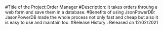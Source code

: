 #Title of the Project:Order Manager
#Description: It takes orders throuhg a web form and save them in a database.
#Benefits of using JsonPowerDB: JasonPowerDB made the whole process not only fast and cheap but also it is easy to use and maintain too.
#Release History : Released on 12/02/2021
